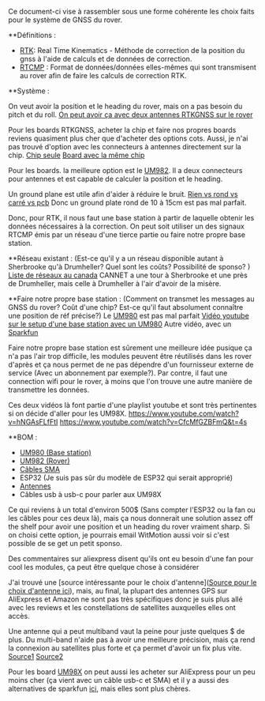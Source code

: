 Ce document-ci vise à rassembler sous une forme cohérente les choix faits pour le système de GNSS du rover.

\*\*Définitions :

- [RTK](https://www.use-snip.com/kb/knowledge-base/rtk-ntrip-rtcm-precision-gnss-in-1-minute/): Real Time Kinematics - Méthode de correction de la position du gnss à l'aide de calculs et de données de correction.
- [RTCMP](https://www.use-snip.com/kb/knowledge-base/rtk-ntrip-rtcm-precision-gnss-in-1-minute/) : Format de données/données elles-mêmes qui sont transmisent au rover afin de faire les calculs de correction RTK.

\*\*Système :

On veut avoir la position et le heading du rover, mais on a pas besoin du pitch et du roll. [On peut avoir ça avec deux antennes RTKGNSS sur le rover](https://www.vectornav.com/resources/inertial-navigation-primer/theory-of-operation/theory-gnsscompass)

Pour les boards RTKGNSS, acheter la chip et faire nos propres boards reviens quasiment plus cher que d'acheter des options cots. Aussi, je n'ai pas trouvé d'option avec les connecteurs à antennes directement sur la chip.
[Chip seule](https://www.mouser.ca/ProductDetail/u-blox/ZED-F9P-04B?qs=A6eO%252BMLsxmSiFL7BNeNjVA%3D%3D&mgh=1&utm_id=17633666059&gad_source=1&gclid=Cj0KCQiAo5u6BhDJARIsAAVoDWsd6YfNysgp_09vO_MAsZLoAEiAznOqOavnYu77VZnngEN4WAL9w60aArtCEALw_wcB)
[Board avec la même chip](https://www.amazon.ca/WITMOTION-WTRTK-980-Precision-Positioning-Real-Time/dp/B0CY28WHGX/ref=sr_1_22_sspa?crid=2SKTST2H7JUIV&dib=eyJ2IjoiMSJ9.xtuCviynONMohDdXcsXfZmkOHe9FKhkfIrCHZtRSLN-RKipeDrgXBfSirD2DKeb2pvgSyRS1TAZ0fm45i1IFG5dQwtgExLJWaNPu8pGX_cmzi7cA2F3ns-XuNaySr9NhtWq_o1w6ggGmpSXgi3uSOS0iNVOooZy0Dx7iI-ufVcbrU4P4X6_CpBjPgQUrWifzW67bCORzo8dmCYJBPjfouMU39bh_rrv-PTwbi-7L24lsrB9IYk9SBC5XskSJCU1Y-kafTmSg21SWPTrADAnjp_DSA5oECzlYEbCd1WvpPVs.UYVDHsb4hdRtMLCmXWHqIEXgSCm-rIOO0KbcdDs0jNk&dib_tag=se&keywords=rtkgnss+gps&qid=1730936838&sprefix=rtkgnss+gps%2Caps%2C98&sr=8-22-spons&sp_csd=d2lkZ2V0TmFtZT1zcF9tdGY&psc=1)

Pour les boards. la meilleure option est le [UM982](https://www.amazon.ca/WITMOTION-WTRTK-982-Precision-Positioning-Real-Time/dp/B0CY3HYRWG/ref=sr_1_1?crid=1T58CIZ73JONY&dib=eyJ2IjoiMSJ9.4FeeaWhtB3zdqqAcfAz3DA.qBC-jPLPzzIUwXTgpiISB8T6eWCaFaAum53PznP6zxQ&dib_tag=se&keywords=wtrtk-982&qid=1730937046&s=electronics&sprefix=wtrtk-98%2Celectronics%2C102&sr=1-1).
Il a deux connecteurs pour antennes et est capable de calculer la position et le heading.

Un ground plane est utile afin d'aider à réduire le bruit.
[Rien vs rond vs carré vs pcb](https://ars.copernicus.org/articles/20/23/2023/ars-20-23-2023.html)
Donc un ground plate rond de 10 à 15cm est pas mal parfait.

Donc, pour RTK, il nous faut une base station à partir de laquelle obtenir les données nécessaires à la correction. On peut soit utiliser un des signaux RTCMP émis par un réseau d'une tierce partie ou faire notre propre base station.

\**Réseau existant :
(Est-ce qu'il y a un réseau disponible autant à Sherbrooke qu'à Drumheller? Quel sont les coûts? Possibilité de sponso? )
[Liste de réseaux au canada](https://webapp.csrs-scrs.nrcan-rncan.gc.ca/geod/data-donnees/rtk.php?locale=en&_gl=1*1hi8e8m*\_ga*NzI5NDM4NTU5LjE3MzAzMjc2MTU.*\_ga_C2N57Y7DX5*MTczMDMyNzYxNC4xLjEuMTczMDMyNzkzOC4wLjAuMA)
CANNET a une tour à Sherbrooke et une près de Drumheller, mais celle à Drumheller à l'air d'avoir de la misère.

\*\*Faire notre propre base station :
(Comment on transmet les messages au GNSS du rover? Coût d'une chip? Est-ce qu'il faut absolument connaître une position de réf précise?)
Le [UM980](https://www.amazon.ca/WITMOTION-WTRTK-980-Precision-Positioning-Real-Time/dp/B0CY28WHGX/ref=sr_1_22_sspa?crid=2SKTST2H7JUIV&dib=eyJ2IjoiMSJ9.xtuCviynONMohDdXcsXfZmkOHe9FKhkfIrCHZtRSLN-RKipeDrgXBfSirD2DKeb2pvgSyRS1TAZ0fm45i1IFG5dQwtgExLJWaNPu8pGX_cmzi7cA2F3ns-XuNaySr9NhtWq_o1w6ggGmpSXgi3uSOS0iNVOooZy0Dx7iI-ufVcbrU4P4X6_CpBjPgQUrWifzW67bCORzo8dmCYJBPjfouMU39bh_rrv-PTwbi-7L24lsrB9IYk9SBC5XskSJCU1Y-kafTmSg21SWPTrADAnjp_DSA5oECzlYEbCd1WvpPVs.UYVDHsb4hdRtMLCmXWHqIEXgSCm-rIOO0KbcdDs0jNk&dib_tag=se&keywords=rtkgnss+gps&qid=1730936838&sprefix=rtkgnss+gps%2Caps%2C98&sr=8-22-spons&sp_csd=d2lkZ2V0TmFtZT1zcF9tdGY&psc=1) est pas mal parfait
[Vidéo youtube sur le setup d'une base station avec un UM980](https://www.youtube.com/watch?v=hNGAsFLfFtI)
Autre vidéo, avec un [Sparkfun](https://learn.sparkfun.com/tutorials/setting-up-a-rover-base-rtk-system/all)

Faire notre propre base station est sûrement une meilleure idée pusique ça n'a pas l'air trop difficile, les modules peuvent être réutilisés dans les rover d'après et ça nous permet de ne pas dépendre d'un fournisseur externe de service (Avec un abonnement par exemple?). Par contre, il faut une connection wifi pour le rover, à moins que l'on trouve une autre manière de transmettre les données.

Ces deux vidéos là font partie d'une playlist youtube et sont très pertinentes si on décide d'aller pour les UM98X.
https://www.youtube.com/watch?v=hNGAsFLfFtI
https://www.youtube.com/watch?v=CfcMfGZBFmQ&t=4s

\*\*BOM :

- [UM980 (Base station)](https://www.amazon.ca/WITMOTION-WTRTK-980-Precision-Positioning-Real-Time/dp/B0CY28WHGX/ref=sr_1_22_sspa?crid=2SKTST2H7JUIV&dib=eyJ2IjoiMSJ9.xtuCviynONMohDdXcsXfZmkOHe9FKhkfIrCHZtRSLN-RKipeDrgXBfSirD2DKeb2pvgSyRS1TAZ0fm45i1IFG5dQwtgExLJWaNPu8pGX_cmzi7cA2F3ns-XuNaySr9NhtWq_o1w6ggGmpSXgi3uSOS0iNVOooZy0Dx7iI-ufVcbrU4P4X6_CpBjPgQUrWifzW67bCORzo8dmCYJBPjfouMU39bh_rrv-PTwbi-7L24lsrB9IYk9SBC5XskSJCU1Y-kafTmSg21SWPTrADAnjp_DSA5oECzlYEbCd1WvpPVs.UYVDHsb4hdRtMLCmXWHqIEXgSCm-rIOO0KbcdDs0jNk&dib_tag=se&keywords=rtkgnss+gps&qid=1730936838&sprefix=rtkgnss+gps%2Caps%2C98&sr=8-22-spons&sp_csd=d2lkZ2V0TmFtZT1zcF9tdGY&psc=1)
- [UM982 (Rover)](https://www.amazon.ca/WITMOTION-WTRTK-982-Precision-Positioning-Real-Time/dp/B0CY3HYRWG/ref=sr_1_1?crid=1T58CIZ73JONY&dib=eyJ2IjoiMSJ9.4FeeaWhtB3zdqqAcfAz3DA.qBC-jPLPzzIUwXTgpiISB8T6eWCaFaAum53PznP6zxQ&dib_tag=se&keywords=wtrtk-982&qid=1730937046&s=electronics&sprefix=wtrtk-98%2Celectronics%2C102&sr=1-1)
- [Câbles SMA](https://www.aliexpress.com/item/32806195194.html?spm=a2g0o.productlist.main.31.3eff49575x4O7Q&algo_pvid=4c2014e6-2fcd-4c18-a228-4c1abdca8d20&aem_p4p_detail=20241112194916711315760428310000665739&algo_exp_id=4c2014e6-2fcd-4c18-a228-4c1abdca8d20-15&pdp_npi=4%40dis%21CAD%212.84%212.65%21%21%211.99%211.86%21%402101ef7017314697562066495e1f77%2112000018434000008%21sea%21CA%214257109316%21X&curPageLogUid=gbAn7tjhooaV&utparam-url=scene%3Asearch%7Cquery_from%3A&search_p4p_id=20241112194916711315760428310000665739_5)
- ESP32 (Je suis pas sûr du modèle de ESP32 qui serait approprié)
- [Antennes](https://www.aliexpress.com/item/1005005934362617.html?spm=a2g0o.productlist.main.19.458a33075r368e&algo_pvid=8dc051b0-f210-4827-a03d-ce7cfa8aaf37&algo_exp_id=8dc051b0-f210-4827-a03d-ce7cfa8aaf37-9&pdp_npi=4%40dis%21CAD%2128.40%2125.18%21%21%2119.90%2117.64%21%402101ec1a17314699957382052e1678%2112000035233733253%21sea%21CA%214257109316%21X&curPageLogUid=gNoRwd13Ms1N&utparam-url=scene%3Asearch%7Cquery_from%3A)
- Câbles usb à usb-c pour parler aux UM98X

Ce qui reviens à un total d'environ 500$ (Sans compter l'ESP32 ou la fan ou les câbles pour ces deux là), mais ça nous donnerait une solution assez off the shelf pour avoir une position et un heading du rover vraiment sharp.
Si on choisi cette option, je pourrais email WitMotion aussi voir si c'est possible de se get un petit sponso.

Des commentaires sur aliexpress disent qu'ils ont eu besoin d'une fan pour cool les modules, ça peut être quelque chose à considérer

J'ai trouvé une [source intéressante pour le choix d'antenne]([Source pour le choix d'antenne ici](https://gge.ext.unb.ca/Resources/gpsworld.february09.pdf)), mais, au final, la plupart des antennes GPS sur AliExpress et Amazon ne sont pas très spécifiques donc je suis plus allé avec les reviews et les constellations de satellites auxquelles elles ont accès.

Une antenne qui a peut multiband vaut la peine pour juste quelques $ de plus.
Du multi-band n'aide pas à avoir une meilleure précision, mais ça rend la connexion au satellites plus forte et ça permet d'avoir un fix plus vite.
[Source1](https://docs.emlid.com/reach/tutorials/basics/single-multi/)
[Source2](https://www.heliguy.com/blogs/posts/single-band-vs-multi-band-rtk-gnss-receivers/?srsltid=AfmBOoo1rbf62doW2RNC-d3ATg1QrlGMv9CZ9yZaZIm8TvBaOO4QEe66)

Pour les board [UM98X](https://www.aliexpress.com/item/1005006492441903.html?spm=a2g0o.productlist.main.1.4cc878d01sNlI7&algo_pvid=b1b7968b-759c-4669-93ca-5bddd1d59fdf&algo_exp_id=b1b7968b-759c-4669-93ca-5bddd1d59fdf-0&pdp_npi=4%40dis%21CAD%21144.27%21100.99%21%21%21101.11%2170.78%21%402101c71a17314690242593070ed219%2112000037404966793%21sea%21CA%214257109316%21X&curPageLogUid=7jdHJUeOJV7K&utparam-url=scene%3Asearch%7Cquery_from%3A) on peut aussi les acheter sur AliExpress pour un peu moins cher (ça vient avec un câble usb-c et SMA) et il y a aussi des alternatives de sparkfun [ici](https://www.sparkfun.com/products/15136), mais elles sont plus chères.
